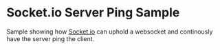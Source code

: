 # Socket.io Server Ping Sample

Sample showing how [Socket.io](http://socket.io/) can uphold a websocket and continously have the server ping the client.